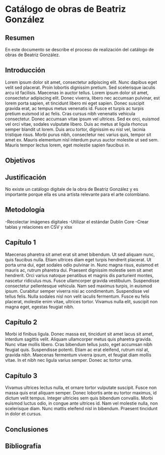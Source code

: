 # Catálogo de obras de Beatriz González

## Resumen

En este documento se describe el proceso de realización del catálogo de obras de Beatriz González.

## Introducción

Lorem ipsum dolor sit amet, consectetur adipiscing elit. Nunc dapibus eget velit sed placerat. Proin lobortis dignissim pretium. Sed scelerisque iaculis arcu id facilisis. Maecenas in auctor tellus. Lorem ipsum dolor sit amet, consectetur adipiscing elit. Donec viverra, libero nec accumsan pulvinar, est lorem porta sapien, et tincidunt libero mi eget sapien. Donec suscipit gravida erat, ac tempus metus venenatis id. Fusce et turpis ac turpis pretium euismod id ac felis. Cras cursus nibh venenatis vehicula consectetur. Donec accumsan vitae ipsum vel ultrices. Sed ex orci, euismod vel orci vitae, sodales vulputate libero. Duis ac metus at ligula rhoncus semper blandit ut lorem. Duis arcu tortor, dignissim eu nisl vel, lacinia tristique risus. Morbi purus nibh, consectetur nec varius quis, tempor sit amet ex. Mauris elementum nisl interdum purus auctor molestie ut sed sem. Mauris tempor lectus lorem, eget molestie sapien faucibus in.

## Objetivos

## Justificación

No existe un catálogo digitale de la obra de Beatriz González y es importante porque ella es una artista relevante para el arte colombiano.

## Metodología

-Recolectar imágenes digitales
-Utilizar el estándar Dublin Core
-Crear tablas y relaciones en CSV y xlsx

## Capítulo 1

Maecenas pharetra sit amet erat sit amet bibendum. Ut sed aliquam nunc, quis faucibus nulla. Etiam ultrices diam eget turpis hendrerit placerat. Ut porta urna dui, eget sodales odio pulvinar in. Nunc magna risus, euismod et mauris ac, rutrum pharetra dui. Praesent dignissim molestie sem sit amet hendrerit. Orci varius natoque penatibus et magnis dis parturient montes, nascetur ridiculus mus. Fusce ullamcorper gravida vestibulum. Suspendisse consectetur pellentesque vehicula. Nam sed maximus turpis, in euismod ipsum. Curabitur semper viverra nisi ac condimentum. Suspendisse vel tellus felis. Nulla sodales nisl non velit iaculis fermentum. Fusce eu felis placerat, molestie enim vitae, ultrices tortor. Vivamus nulla elit, suscipit non magna eget, egestas feugiat nibh.

## Capítulo 2

Morbi id finibus ligula. Donec massa est, tincidunt sit amet lacus sit amet, interdum sagittis velit. Aliquam ullamcorper metus quis pharetra gravida. Nunc vitae mollis libero. Cras bibendum tellus justo, eget accumsan nibh feugiat quis. Suspendisse potenti. Etiam ac erat eleifend, rutrum nisl at, gravida nibh. Maecenas fermentum viverra ipsum, et feugiat diam mollis vitae. In et nibh nec ligula varius semper. Donec ac tortor urna.

## Capítulo 3

Vivamus ultrices lectus nulla, et ornare tortor vulputate suscipit. Fusce non massa quis erat aliquam semper. Donec lobortis ante eu tortor maximus, id dictum velit tempus. Integer ultricies sem quis bibendum convallis. Morbi euismod luctus odio, in congue ante ultrices id. Nam vel molestie nulla, non scelerisque diam. Nunc mattis eleifend nisl in bibendum. Praesent tincidunt in dolor et cursus.

## Conclusiones

## Bibliografía



